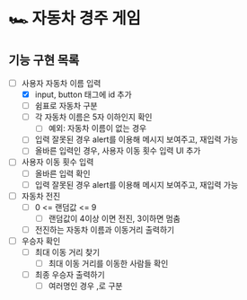 # 🏎️ 자동차 경주 게임

## 기능 구현 목록

- [ ] 사용자 자동차 이름 입력
  - [X] input, button 태그에 id 추가
  - [ ] 쉼표로 자동차 구분
  - [ ] 각 자동차 이름은 5자 이하인지 확인
    - [ ] 예외: 자동차 이름이 없는 경우 
  - [ ] 입력 잘못된 경우 alert를 이용해 메시지 보여주고, 재입력 가능
  - [ ] 올바른 입력인 경우, 사용자 이동 횟수 입력 UI 추가
- [ ] 사용자 이동 횟수 입력
  - [ ] 올바른 입력 확인
  - [ ] 입력 잘못된 경우 alert를 이용해 메시지 보여주고, 재입력 가능
- [ ] 자동차 전진 
  - [ ] 0 <= 랜덤값 <= 9
    - [ ] 랜덤값이 4이상 이면 전진, 3이하면 멈춤
  - [ ] 전진하는 자동차 이름과 이동거리 출력하기
- [ ] 우승자 확인
  - [ ] 최대 이동 거리 찾기
    - [ ] 최대 이동 거리를 이동한 사람들 확인
  - [ ] 최종 우승자 출력하기
    - [ ] 여러명인 경우 ,로 구분
